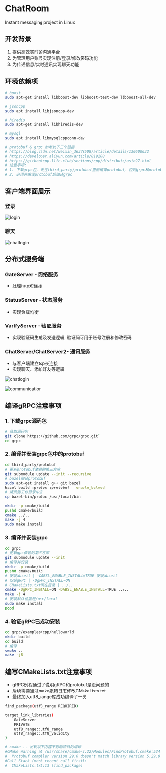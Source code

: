 # ChatRoom
Instant messaging project in Linux
## 开发背景
1. 提供高效实时的沟通平台
2. 为管理用户账号实现注册/登录/修改密码功能
3. 为传递信息/实时通讯实现聊天功能

## 环境依赖项
```bash
# boost
sudo apt-get install libboost-dev libboost-test-dev libboost-all-dev

# jsoncpp
sudo apt install libjsoncpp-dev

# hiredis
sudo apt-get install libhiredis-dev

# mysql
sudo apt install libmysqlcppconn-dev

# protobuf & grpc 参考以下三个链接
# https://blog.csdn.net/weixin_36378508/article/details/130600632
# https://developer.aliyun.com/article/819208
# https://gitbookcpp.llfc.club/sections/cpp/distribute/asio27.html
# 注意事项:
# 1. 下载grpc包, 先在third_party/protobuf里面编译protobuf, 否则grpc和protobuf可能不兼容
# 2. 必须先编译protobuf后编译grpc
```

## 客户端界面展示
### 登录
![login](./login.png)
### 聊天
![chatlogin](./chatlogin.png)

## 分布式服务端
### GateServer - 网络服务
- 处理http短连接

### StatusServer - 状态服务
- 实现负载均衡

### VarifyServer - 验证服务
- 实现验证码生成及发送逻辑, 验证码可用于账号注册和修改密码

### ChatServer/ChatServer2- 通讯服务
- 与客户端建立tcp长连接
- 实现聊天、添加好友等逻辑

![chatlogin](./distributed_servers.png)

![communication](./communication.png)


## 编译gRPC注意事项
### 1. 下载grpc源码包
```bash
# 获取源码包
git clone https://github.com/grpc/grpc.git`
cd grpc
```

### 2. 编译并安装grpc包中的protobuf
```bash
cd third_party/protobuf
# 更新protobuf依赖的第三方库
git submodule update --init --recursive
# bazel编译protobuf
sudo apt-get install g++ git bazel
bazel build :protoc :protobuf --enable_bzlmod
# 拷贝到工作目录中去
cp bazel-bin/protoc /usr/local/bin

mkdir -p cmake/build
pushd cmake/build
cmake ../..
make -j 4
sudo make install
```

### 3. 编译并安装grpc
```bash
cd grpc
# 更新gpc依赖的第三方库
git submodule update --init
# 编译并安装
mkdir -p cmake/build
pushd cmake/build
# 安装abseil | -DABSL_ENABLE_INSTALL=TRUE 安装abseil
# 安装gRPC | -DgRPC_INSTALL=ON
# CMakeLists.txt所在目录 | ../..
cmake -DgRPC_INSTALL=ON -DABSL_ENABLE_INSTALL=TRUE ../..
make -j 4
# 安装默认位置是/usr/local
sudo make install
popd
```

### 4. 验证gRPC已成功安装
```bash
cd grpc/examples/cpp/helloworld
mkdir build
cd build
# 编译
cmake ..
make -j8
```

## 编写CMakeLists.txt注意事项
- gRPC例程通过了说明gRPC和protobuf是没问题的
- 后续需要通过make报错日志修改CMakeLists.txt
- 最终加入utf8_range库成功编译了一次

```bash
find_package(utf8_range REQUIRED)

target_link_libraries(
    GateServer 
    PRIVATE
    utf8_range::utf8_range
    utf8_range::utf8_validity
)

# cmake .. 出现以下内容不影响项目的编译
#CMake Warning at /usr/share/cmake-3.22/Modules/FindProtobuf.cmake:524 (message):
#  Protobuf compiler version 29.0 doesn't match library version 5.29.0
#Call Stack (most recent call first):
#  CMakeLists.txt:13 (find_package)
```
